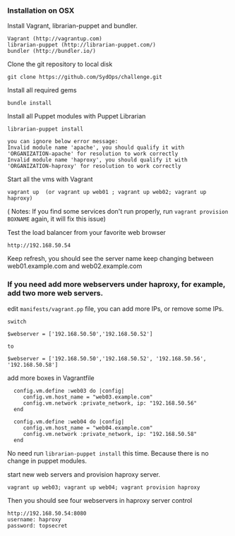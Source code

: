 ### Installation on OSX

Install Vagrant, librarian-puppet and bundler.

    Vagrant (http://vagrantup.com) 
    librarian-puppet (http://librarian-puppet.com/) 
    bundler (http://bundler.io/)
    
Clone the git repository to local disk 

    git clone https://github.com/SydOps/challenge.git
    
Install all required gems

    bundle install

Install all Puppet modules with Puppet Librarian

    librarian-puppet install
    
    you can ignore below error message:
    Invalid module name 'apache', you should qualify it with 'ORGANIZATION-apache' for resolution to work correctly
    Invalid module name 'haproxy', you should qualify it with 'ORGANIZATION-haproxy' for resolution to work correctly

Start all the vms with Vagrant

    vagrant up  (or vagrant up web01 ; vagrant up web02; vagrant up haproxy)
    
( Notes: If you find some services don't run properly, run `vagrant provision BOXNAME` again, it will fix this issue)

Test the load balancer from your favorite web browser

    http://192.168.50.54
    
Keep refresh, you should see the server name keep changing between web01.example.com and web02.example.com

### If you need add more webservers under haproxy, for example, add two more web servers.

edit `manifests/vagrant.pp` file, you can add more IPs, or remove some IPs.

```
switch 

$webserver = ['192.168.50.50','192.168.50.52']

to

$webserver = ['192.168.50.50','192.168.50.52', '192.168.50.56', '192.168.50.58']
```
add more boxes in Vagrantfile 

```
  config.vm.define :web03 do |config|
     config.vm.host_name = "web03.example.com"
     config.vm.network :private_network, ip: "192.168.50.56"
  end

  config.vm.define :web04 do |config|
     config.vm.host_name = "web04.example.com"
     config.vm.network :private_network, ip: "192.168.50.58"
  end
  ```
  
No need run  `librarian-puppet install` this time. Because there is no change in puppet modules.
 
start new web servers and provision haproxy server.

    vagrant up web03; vagrant up web04; vagrant provision haproxy

Then you should see four webservers in haproxy server control 

```
http://192.168.50.54:8080
username: haproxy
password: topsecret
```
